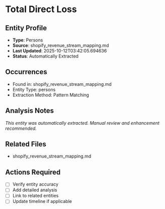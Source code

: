 # Total Direct Loss

## Entity Profile
- **Type**: Persons
- **Source**: shopify_revenue_stream_mapping.md
- **Last Updated**: 2025-10-12T03:42:05.694636
- **Status**: Automatically Extracted

## Occurrences
- Found in: shopify_revenue_stream_mapping.md
- Entity Type: persons
- Extraction Method: Pattern Matching

## Analysis Notes
*This entity was automatically extracted. Manual review and enhancement recommended.*

## Related Files
- shopify_revenue_stream_mapping.md

## Actions Required
- [ ] Verify entity accuracy
- [ ] Add detailed analysis
- [ ] Link to related entities
- [ ] Update timeline if applicable
